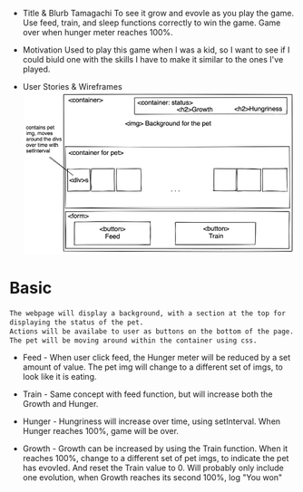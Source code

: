   * Title & Blurb
    Tamagachi
    To see it grow and evovle as you play the game. Use feed, train, and sleep functions correctly to win the game. Game over when hunger meter reaches 100%.
  
  * Motivation
    Used to play this game when I was a kid, so I want to see if I could biuld one with the skills I have to make it similar to the ones I've played.
  
  * User Stories & Wireframes
  ![wireframe 1](./assets/project1_wireframe1.png)

  # Basic
    The webpage will display a background, with a section at the top for displaying the status of the pet.
    Actions will be availabe to user as buttons on the bottom of the page.
    The pet will be moving around within the container using css.
  
  * Feed - 
    When user click feed, the Hunger meter will be reduced by a set amount of value.
    The pet img will change to a different set of imgs, to look like it is eating. 

  * Train - 
   Same concept with feed function, but will increase both the Growth and Hunger.

  * Hunger - 
    Hungriness will increase over time, using setInterval. When Hunger reaches 100%, game will be over.

  * Growth - 
    Growth can be increased by using the Train function. When it reaches 100%, change to a different set of pet imgs, to indicate the pet has evovled. And reset the Train value to 0. Will probably only include one evolution, when Growth reaches its second 100%, log "You won"

  